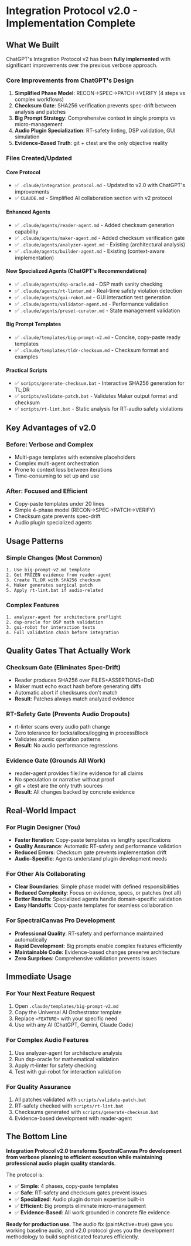 # Integration Protocol v2.0 - Implementation Complete

## What We Built

ChatGPT's Integration Protocol v2 has been **fully implemented** with significant improvements over the previous verbose approach.

### Core Improvements from ChatGPT's Design

1. **Simplified Phase Model**: RECON→SPEC→PATCH→VERIFY (4 steps vs complex workflows)
2. **Checksum Gate**: SHA256 verification prevents spec-drift between analysis and patches
3. **Big Prompt Strategy**: Comprehensive context in single prompts vs micro-management
4. **Audio Plugin Specialization**: RT-safety linting, DSP validation, GUI simulation
5. **Evidence-Based Truth**: git + ctest are the only objective reality

### Files Created/Updated

#### Core Protocol
- ✅ `.claude/integration_protocol.md` - Updated to v2.0 with ChatGPT's improvements
- ✅ `CLAUDE.md` - Simplified AI collaboration section with v2 protocol

#### Enhanced Agents
- ✅ `.claude/agents/reader-agent.md` - Added checksum generation capability
- ✅ `.claude/agents/maker-agent.md` - Added checksum verification gate
- ✅ `.claude/agents/analyzer-agent.md` - Existing (architectural analysis)
- ✅ `.claude/agents/builder-agent.md` - Existing (context-aware implementation)

#### New Specialized Agents (ChatGPT's Recommendations)
- ✅ `.claude/agents/dsp-oracle.md` - DSP math sanity checking
- ✅ `.claude/agents/rt-linter.md` - Real-time safety violation detection
- ✅ `.claude/agents/gui-robot.md` - GUI interaction test generation
- ✅ `.claude/agents/validator-agent.md` - Performance validation
- ✅ `.claude/agents/preset-curator.md` - State management validation

#### Big Prompt Templates
- ✅ `.claude/templates/big-prompt-v2.md` - Concise, copy-paste ready templates
- ✅ `.claude/templates/tldr-checksum.md` - Checksum format and examples

#### Practical Scripts
- ✅ `scripts/generate-checksum.bat` - Interactive SHA256 generation for TL;DR
- ✅ `scripts/validate-patch.bat` - Validates Maker output format and checksum
- ✅ `scripts/rt-lint.bat` - Static analysis for RT-audio safety violations

## Key Advantages of v2.0

### Before: Verbose and Complex
- Multi-page templates with extensive placeholders
- Complex multi-agent orchestration
- Prone to context loss between iterations
- Time-consuming to set up and use

### After: Focused and Efficient  
- Copy-paste templates under 20 lines
- Simple 4-phase model (RECON→SPEC→PATCH→VERIFY)
- Checksum gate prevents spec-drift
- Audio plugin specialized agents

## Usage Patterns

### Simple Changes (Most Common)
```
1. Use big-prompt-v2.md template
2. Get FROZEN evidence from reader-agent  
3. Create TL;DR with SHA256 checksum
4. Maker generates surgical patch
5. Apply rt-lint.bat if audio-related
```

### Complex Features
```
1. analyzer-agent for architecture preflight
2. dsp-oracle for DSP math validation
3. gui-robot for interaction tests
4. Full validation chain before integration
```

## Quality Gates That Actually Work

### Checksum Gate (Eliminates Spec-Drift)
- Reader produces SHA256 over FILES+ASSERTIONS+DoD
- Maker must echo exact hash before generating diffs  
- Automatic abort if checksums don't match
- **Result**: Patches always match analyzed evidence

### RT-Safety Gate (Prevents Audio Dropouts)
- rt-linter scans every audio path change
- Zero tolerance for locks/allocs/logging in processBlock
- Validates atomic operation patterns
- **Result**: No audio performance regressions

### Evidence Gate (Grounds All Work)
- reader-agent provides file:line evidence for all claims
- No speculation or narrative without proof
- git + ctest are the only truth sources
- **Result**: All changes backed by concrete evidence

## Real-World Impact

### For Plugin Designer (You)
- **Faster Iteration**: Copy-paste templates vs lengthy specifications
- **Quality Assurance**: Automatic RT-safety and performance validation
- **Reduced Errors**: Checksum gate prevents implementation drift
- **Audio-Specific**: Agents understand plugin development needs

### For Other AIs Collaborating
- **Clear Boundaries**: Simple phase model with defined responsibilities  
- **Reduced Complexity**: Focus on evidence, specs, or patches (not all)
- **Better Results**: Specialized agents handle domain-specific validation
- **Easy Handoffs**: Copy-paste templates for seamless collaboration

### For SpectralCanvas Pro Development
- **Professional Quality**: RT-safety and performance maintained automatically
- **Rapid Development**: Big prompts enable complex features efficiently
- **Maintainable Code**: Evidence-based changes preserve architecture
- **Zero Surprises**: Comprehensive validation prevents issues

## Immediate Usage

### For Your Next Feature Request
1. Open `.claude/templates/big-prompt-v2.md`
2. Copy the Universal AI Orchestrator template
3. Replace `<FEATURE>` with your specific need
4. Use with any AI (ChatGPT, Gemini, Claude Code)

### For Complex Audio Features
1. Use analyzer-agent for architecture analysis
2. Run dsp-oracle for mathematical validation  
3. Apply rt-linter for safety checking
4. Test with gui-robot for interaction validation

### For Quality Assurance
1. All patches validated with `scripts/validate-patch.bat`
2. RT-safety checked with `scripts/rt-lint.bat`
3. Checksums generated with `scripts/generate-checksum.bat`
4. Evidence-based development with reader-agent

## The Bottom Line

**Integration Protocol v2.0 transforms SpectralCanvas Pro development from verbose planning to efficient execution while maintaining professional audio plugin quality standards.**

The protocol is:
- ✅ **Simple**: 4 phases, copy-paste templates
- ✅ **Safe**: RT-safety and checksum gates prevent issues  
- ✅ **Specialized**: Audio plugin domain expertise built-in
- ✅ **Efficient**: Big prompts eliminate micro-management
- ✅ **Evidence-Based**: All work grounded in concrete file evidence

**Ready for production use.** The audio fix (paintActive=true) gave you working baseline audio, and v2.0 protocol gives you the development methodology to build sophisticated features efficiently.